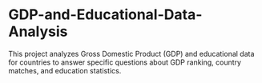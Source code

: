 # GDP-and-Educational-Data-Analysis
This project analyzes Gross Domestic Product (GDP) and educational data for countries to answer specific questions about GDP ranking, country matches, and education statistics.
